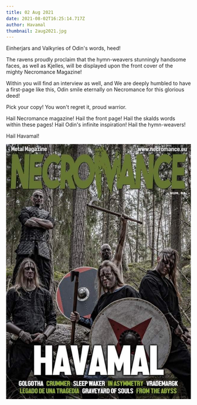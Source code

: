 ```yaml
---
title: 02 Aug 2021
date: 2021-08-02T16:25:14.717Z
author: Havamal
thumbnail: 2aug2021.jpg
---
```


Einherjars and Valkyries of Odin's words, heed!

The ravens proudly proclaim that the hymn-weavers stunningly handsome faces, as well as Kjelles, will be displayed upon the front cover of the mighty Necromance Magazine!

Within you will find an interview as well, and We are deeply humbled to have a first-page like this, Odin smile eternally on Necromance for this glorious deed!

Pick your copy! You won't regret it, proud warrior.

Hail Necromance magazine! Hail the front page! Hail the skalds words within these pages! Hail Odin's infinite inspiration! Hail the hymn-weavers!

Hail Havamal!

![2aug2021.jpg](./2aug2021.jpg)
